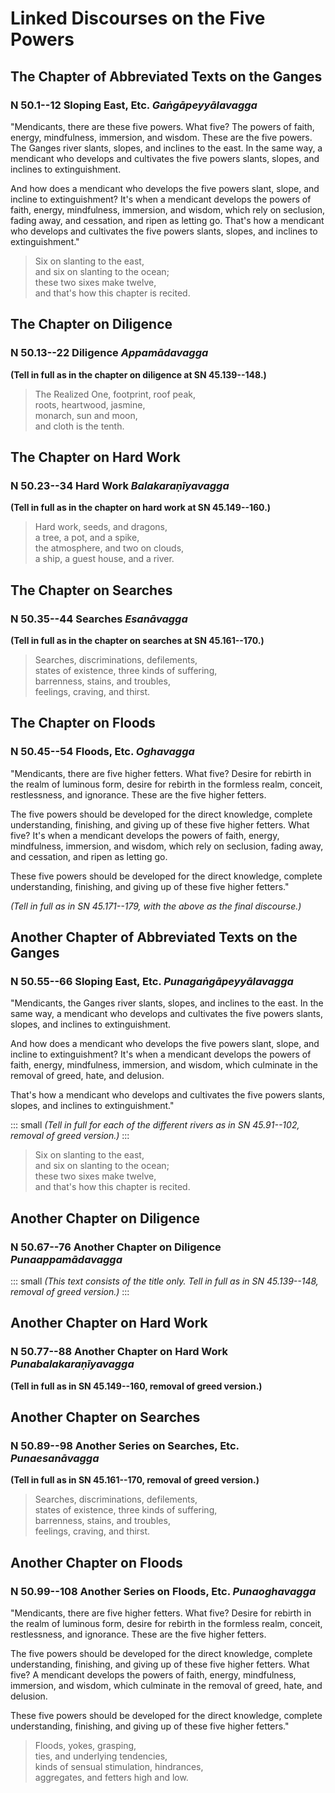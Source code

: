# Linked Discourses on the Five Powers

<!--pg-->
## The Chapter of Abbreviated Texts on the Ganges

### N 50.1--12 Sloping East, Etc. *Gaṅgāpeyyālavagga*

"Mendicants, there are these five powers. What five? The powers of
faith, energy, mindfulness, immersion, and wisdom. These are the five
powers. The Ganges river slants, slopes, and inclines to the east. In
the same way, a mendicant who develops and cultivates the five powers
slants, slopes, and inclines to extinguishment.

And how does a mendicant who develops the five powers slant, slope, and
incline to extinguishment? It's when a mendicant develops the powers of
faith, energy, mindfulness, immersion, and wisdom, which rely on
seclusion, fading away, and cessation, and ripen as letting go. That's
how a mendicant who develops and cultivates the five powers slants,
slopes, and inclines to extinguishment."

> Six on slanting to the east,\
> and six on slanting to the ocean;\
> these two sixes make twelve,\
> and that's how this chapter is recited.

<!--pg-->
## The Chapter on Diligence

### N 50.13--22 Diligence *Appamādavagga*

**(Tell in full as in the chapter on diligence at SN 45.139--148.)**

> The Realized One, footprint, roof peak,\
> roots, heartwood, jasmine,\
> monarch, sun and moon,\
> and cloth is the tenth.

<!--pg-->
## The Chapter on Hard Work

### N 50.23--34 Hard Work *Balakaraṇīyavagga*

**(Tell in full as in the chapter on hard work at SN 45.149--160.)**

> Hard work, seeds, and dragons,\
> a tree, a pot, and a spike,\
> the atmosphere, and two on clouds,\
> a ship, a guest house, and a river.

<!--pg-->
## The Chapter on Searches

### N 50.35--44 Searches *Esanāvagga*

**(Tell in full as in the chapter on searches at SN 45.161--170.)**

> Searches, discriminations, defilements,\
> states of existence, three kinds of suffering,\
> barrenness, stains, and troubles,\
> feelings, craving, and thirst.

<!--pg-->
## The Chapter on Floods

### N 50.45--54 Floods, Etc. *Oghavagga*

"Mendicants, there are five higher fetters. What five? Desire for
rebirth in the realm of luminous form, desire for rebirth in the
formless realm, conceit, restlessness, and ignorance. These are the five
higher fetters.

The five powers should be developed for the direct knowledge, complete
understanding, finishing, and giving up of these five higher fetters.
What five? It's when a mendicant develops the powers of faith, energy,
mindfulness, immersion, and wisdom, which rely on seclusion, fading
away, and cessation, and ripen as letting go.

These five powers should be developed for the direct knowledge, complete
understanding, finishing, and giving up of these five higher fetters."

*(Tell in full as in SN 45.171--179, with the above as the final
discourse.)*

<!--pg-->
## Another Chapter of Abbreviated Texts on the Ganges

### N 50.55--66 Sloping East, Etc. *Punagaṅgāpeyyālavagga*

"Mendicants, the Ganges river slants, slopes, and inclines to the east.
In the same way, a mendicant who develops and cultivates the five powers
slants, slopes, and inclines to extinguishment.

And how does a mendicant who develops the five powers slant, slope, and
incline to extinguishment? It's when a mendicant develops the powers of
faith, energy, mindfulness, immersion, and wisdom, which culminate in
the removal of greed, hate, and delusion.

That's how a mendicant who develops and cultivates the five powers
slants, slopes, and inclines to extinguishment."

::: small
*(Tell in full for each of the different rivers as in SN 45.91--102,
removal of greed version.)*
:::

> Six on slanting to the east,\
> and six on slanting to the ocean;\
> these two sixes make twelve,\
> and that's how this chapter is recited.

<!--pg-->
## Another Chapter on Diligence

### N 50.67--76 Another Chapter on Diligence *Punaappamādavagga*

::: small
*(This text consists of the title only. Tell in full as in SN
45\.139--148, removal of greed version.)*
:::

<!--pg-->
## Another Chapter on Hard Work

### N 50.77--88 Another Chapter on Hard Work *Punabalakaraṇīyavagga*

**(Tell in full as in SN 45.149--160, removal of greed version.)**

<!--pg-->
## Another Chapter on Searches

### N 50.89--98 Another Series on Searches, Etc. *Punaesanāvagga*

**(Tell in full as in SN 45.161--170, removal of greed version.)**

> Searches, discriminations, defilements,\
> states of existence, three kinds of suffering,\
> barrenness, stains, and troubles,\
> feelings, craving, and thirst.

<!--pg-->
## Another Chapter on Floods

### N 50.99--108 Another Series on Floods, Etc. *Punaoghavagga*

"Mendicants, there are five higher fetters. What five? Desire for
rebirth in the realm of luminous form, desire for rebirth in the
formless realm, conceit, restlessness, and ignorance. These are the five
higher fetters.

The five powers should be developed for the direct knowledge, complete
understanding, finishing, and giving up of these five higher fetters.
What five? A mendicant develops the powers of faith, energy,
mindfulness, immersion, and wisdom, which culminate in the removal of
greed, hate, and delusion.

These five powers should be developed for the direct knowledge, complete
understanding, finishing, and giving up of these five higher fetters."

> Floods, yokes, grasping,\
> ties, and underlying tendencies,\
> kinds of sensual stimulation, hindrances,\
> aggregates, and fetters high and low.



